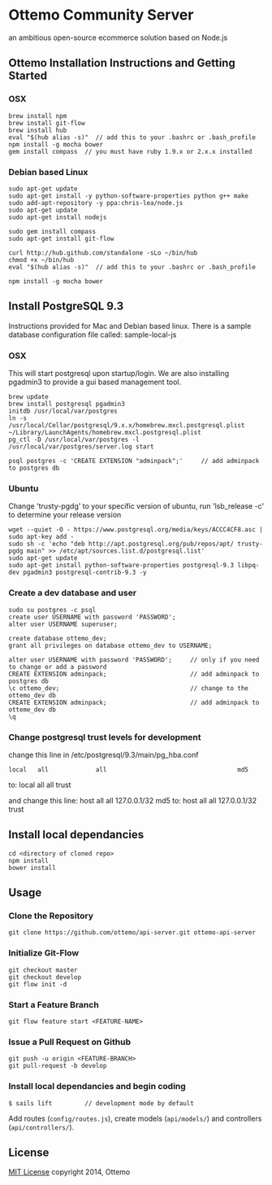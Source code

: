 # Ottemo Community Server

an ambitious open-source ecommerce solution based on Node.js

## Ottemo Installation Instructions and Getting Started

### OSX
    brew install npm
    brew install git-flow
    brew install hub
    eval "$(hub alias -s)"  // add this to your .bashrc or .bash_profile
    npm install -g mocha bower
    gem install compass  // you must have ruby 1.9.x or 2.x.x installed

### Debian based Linux
    sudo apt-get update
    sudo apt-get install -y python-software-properties python g++ make
    sudo add-apt-repository -y ppa:chris-lea/node.js
    sudo apt-get update
    sudo apt-get install nodejs

    sudo gem install compass
    sudo apt-get install git-flow

    curl http://hub.github.com/standalone -sLo ~/bin/hub
    chmod +x ~/bin/hub
    eval "$(hub alias -s)"  // add this to your .bashrc or .bash_profile

    npm install -g mocha bower

## Install PostgreSQL 9.3

Instructions provided for Mac and Debian based linux. There is a sample database configuration file called: sample-local-js

### OSX

This will start postgresql upon startup/login.  We are also installing pgadmin3 to provide a gui based management tool.

    brew update
    brew install postgresql pgadmin3
    initdb /usr/local/var/postgres
    ln -s /usr/local/Cellar/postgresql/9.x.x/homebrew.mxcl.postgresql.plist ~/Library/LaunchAgents/homebrew.mxcl.postgresql.plist
    pg_ctl -D /usr/local/var/postgres -l /usr/local/var/postgres/server.log start

    psql postgres -c 'CREATE EXTENSION "adminpack";'     // add adminpack to postgres db

### Ubuntu
 
Change 'trusty-pgdg' to your specific version of ubuntu, run 'lsb_release -c' to determine your release version

    wget --quiet -O - https://www.postgresql.org/media/keys/ACCC4CF8.asc | sudo apt-key add -
    sudo sh -c 'echo "deb http://apt.postgresql.org/pub/repos/apt/ trusty-pgdg main" >> /etc/apt/sources.list.d/postgresql.list'
    sudo apt-get update
    sudo apt-get install python-software-properties postgresql-9.3 libpq-dev pgadmin3 postgresql-contrib-9.3 -y

### Create a dev database and user
    
    sudo su postgres -c psql
    create user USERNAME with password 'PASSWORD';
    alter user USERNAME superuser;

    create database ottemo_dev;
    grant all privileges on database ottemo_dev to USERNAME;

    alter user USERNAME with password 'PASSWORD';     // only if you need to change or add a password
    CREATE EXTENSION adminpack;                       // add adminpack to postgres db
    \c ottemo_dev;                                    // change to the ottemo_dev db
    CREATE EXTENSION adminpack;                       // add adminpack to otteme_dev db
    \q

### Change postgresql trust levels for development

change this line in /etc/postgresql/9.3/main/pg_hba.conf

    local   all             all                                    md5
to:
    local   all             all                                    trust

and change this line: 
    host    all             all             127.0.0.1/32            md5
to:
    host    all             all             127.0.0.1/32            trust

## Install local dependancies
    cd <directory of cloned repo>
    npm install
    bower install

## Usage

### Clone the Repository
    git clone https://github.com/ottemo/api-server.git ottemo-api-server

### Initialize Git-Flow
    git checkout master
    git checkout develop
    git flow init -d

### Start a Feature Branch
    git flow feature start <FEATURE-NAME>

### Issue a Pull Request on Github
    git push -u origin <FEATURE-BRANCH>
    git pull-request -b develop

### Install local dependancies and begin coding
    $ sails lift         // development mode by default

Add routes (`config/routes.js`), create models (`api/models/`) and controllers (`api/controllers/`).

## License

[MIT License](http://mit-license.org/) copyright 2014, Ottemo
